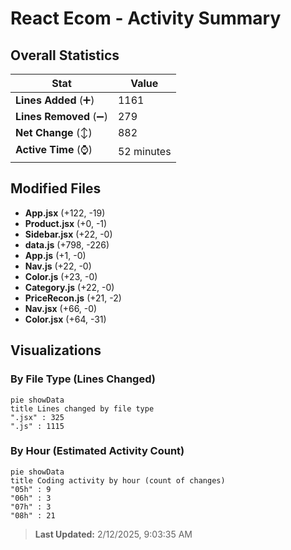 # React Ecom - Activity Summary 

## Overall Statistics

| Stat                   | Value                                                             |
| ---------------------- | ----------------------------------------------------------------- |
| **Lines Added** (➕)   | 1161                                          |
| **Lines Removed** (➖) | 279                                        |
| **Net Change** (↕)    | 882                |
| **Active Time** (⌚)   | 52 minutes |


## Modified Files
- **App.jsx** (+122, -19)
- **Product.jsx** (+0, -1)
- **Sidebar.jsx** (+22, -0)
- **data.js** (+798, -226)
- **App.js** (+1, -0)
- **Nav.js** (+22, -0)
- **Color.js** (+23, -0)
- **Category.js** (+22, -0)
- **PriceRecon.js** (+21, -2)
- **Nav.jsx** (+66, -0)
- **Color.jsx** (+64, -31)

## Visualizations

### By File Type (Lines Changed)

```mermaid
pie showData
title Lines changed by file type
".jsx" : 325
".js" : 1115
```

### By Hour (Estimated Activity Count)

```mermaid
pie showData
title Coding activity by hour (count of changes)
"05h" : 9
"06h" : 3
"07h" : 3
"08h" : 21
```


> **Last Updated:** 2/12/2025, 9:03:35 AM